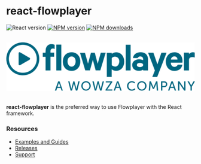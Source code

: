 # react-flowplayer
![React version](https://img.shields.io/badge/react->=17.0.2-58c4dc?style=flat)
[![NPM version](https://img.shields.io/npm/v/@flowplayer/react-flowplayer.svg?style=flat)](https://npmjs.com/package/@flowplayer/react-flowplayer) 
[![NPM downloads](https://img.shields.io/npm/dm/@flowplayer/react-flowplayer.svg?style=flat)](https://npmjs.com/package/@flowplayer/react-flowplayer)

<br>
<div>
<a href="https://www.wowza.com">
  <img src="./logo.svg" width="640">
</a>
</div>
<br>

**react-flowplayer** is the preferred way to use Flowplayer with the React framework. 

### Resources
<!-- [Documentation](https://developer.wowza.com/docs/wowza-flowplayer/guides/add-the-player-using-typescript.md/) -->
* [Examples and Guides](https://developer.wowza.com/docs/wowza-flowplayer/player/embed/embed-with-standalone/#use-npm)
* [Releases](https://github.com/flowplayer/react-flowplayer/releases)
* [Support](https://www.wowza.com/support)




